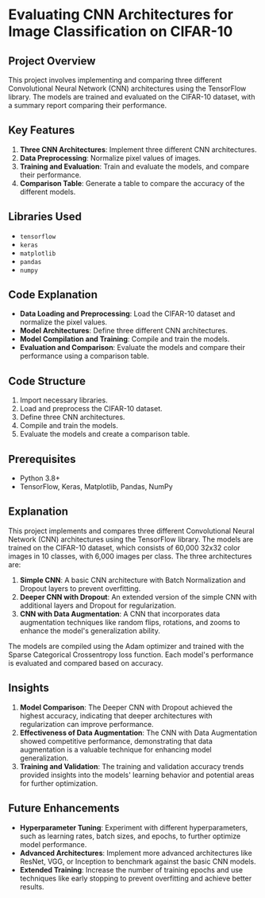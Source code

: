 # Evaluating CNN Architectures for Image Classification on CIFAR-10

## Project Overview
This project involves implementing and comparing three different Convolutional Neural Network (CNN) architectures using the TensorFlow library. The models are trained and evaluated on the CIFAR-10 dataset, with a summary report comparing their performance.

## Key Features
1. **Three CNN Architectures**: Implement three different CNN architectures.
2. **Data Preprocessing**: Normalize pixel values of images.
3. **Training and Evaluation**: Train and evaluate the models, and compare their performance.
4. **Comparison Table**: Generate a table to compare the accuracy of the different models.

## Libraries Used
- `tensorflow`
- `keras`
- `matplotlib`
- `pandas`
- `numpy`

## Code Explanation
- **Data Loading and Preprocessing**: Load the CIFAR-10 dataset and normalize the pixel values.
- **Model Architectures**: Define three different CNN architectures.
- **Model Compilation and Training**: Compile and train the models.
- **Evaluation and Comparison**: Evaluate the models and compare their performance using a comparison table.

## Code Structure
1. Import necessary libraries.
2. Load and preprocess the CIFAR-10 dataset.
3. Define three CNN architectures.
4. Compile and train the models.
5. Evaluate the models and create a comparison table.

## Prerequisites
- Python 3.8+
- TensorFlow, Keras, Matplotlib, Pandas, NumPy

## Explanation
This project implements and compares three different Convolutional Neural Network (CNN) architectures using the TensorFlow library. The models are trained on the CIFAR-10 dataset, which consists of 60,000 32x32 color images in 10 classes, with 6,000 images per class. The three architectures are:

1. **Simple CNN**: A basic CNN architecture with Batch Normalization and Dropout layers to prevent overfitting.
2. **Deeper CNN with Dropout**: An extended version of the simple CNN with additional layers and Dropout for regularization.
3. **CNN with Data Augmentation**: A CNN that incorporates data augmentation techniques like random flips, rotations, and zooms to enhance the model's generalization ability.

The models are compiled using the Adam optimizer and trained with the Sparse Categorical Crossentropy loss function. Each model's performance is evaluated and compared based on accuracy.

## Insights
1. **Model Comparison**: The Deeper CNN with Dropout achieved the highest accuracy, indicating that deeper architectures with regularization can improve performance.
2. **Effectiveness of Data Augmentation**: The CNN with Data Augmentation showed competitive performance, demonstrating that data augmentation is a valuable technique for enhancing model generalization.
3. **Training and Validation**: The training and validation accuracy trends provided insights into the models' learning behavior and potential areas for further optimization.

## Future Enhancements
- **Hyperparameter Tuning**: Experiment with different hyperparameters, such as learning rates, batch sizes, and epochs, to further optimize model performance.
- **Advanced Architectures**: Implement more advanced architectures like ResNet, VGG, or Inception to benchmark against the basic CNN models.
- **Extended Training**: Increase the number of training epochs and use techniques like early stopping to prevent overfitting and achieve better results.
